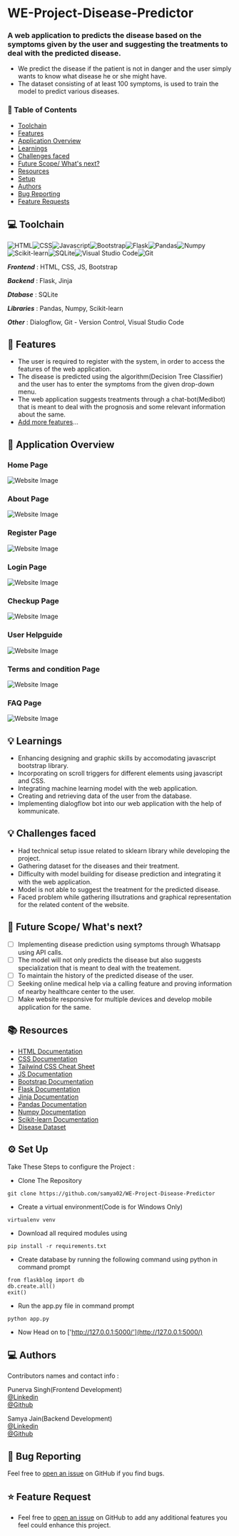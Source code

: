 # WE-Project-Disease-Predictor
### A web application to predicts the disease based on the symptoms given by the user and suggesting the treatments to deal with the predicted disease.
* We predict the disease if the patient is not in danger and the user simply wants to know what disease he or she might have.
* The dataset consisting of at least 100 symptoms, is used to train the model to predict various diseases.

### 📌 Table of Contents
* [Toolchain](#toolchain)
* [Features](#features)
* [Application Overview](#overview)
* [Learnings](#learning)
* [Challenges faced](#challenges)
* [Future Scope/ What's next?](#scope)
* [Resources](#resources)
* [Setup](#setup)
* [Authors](#authors)
* [Bug Reporting](#bug)
* [Feature Requests](#feature-request)


<a id="toolchain"></a>
## 💻 Toolchain

<img alt="HTML" src="https://img.shields.io/badge/html5-%23E34F26.svg?style=for-the-badge&logo=html5&logoColor=white"/><img alt="CSS" src="https://img.shields.io/badge/css3-%231572B6.svg?style=for-the-badge&logo=css3&logoColor=white"/><img alt="Javascript" src="https://img.shields.io/badge/javascript-%23323330.svg?style=for-the-badge&logo=javascript&logoColor=%23F7DF1E"/><img alt="Bootstrap" src="https://img.shields.io/badge/bootstrap-%23563D7C.svg?style=for-the-badge&logo=bootstrap&logoColor=white"/><img alt="Flask" src="https://img.shields.io/badge/flask-%23000.svg?style=for-the-badge&logo=flask&logoColor=white"/><img alt="Pandas" src="https://img.shields.io/badge/pandas-%23150458.svg?style=for-the-badge&logo=pandas&logoColor=white" /><img alt="Numpy" src="https://img.shields.io/badge/numpy-%23013243.svg?style=for-the-badge&logo=numpy&logoColor=white" /><img alt="Scikit-learn" src="https://img.shields.io/badge/scikit--learn-%23F7931E.svg?style=for-the-badge&logo=scikit-learn&logoColor=white" /><img alt="SQLite" src="https://img.shields.io/badge/sqlite-%2307405e.svg?style=for-the-badge&logo=sqlite&logoColor=white" /><img alt="Visual Studio Code" src="https://img.shields.io/badge/VisualStudioCode-0078d7.svg?style=for-the-badge&logo=visual-studio-code&logoColor=white"/><img alt="Git" src="https://img.shields.io/badge/git-%23F05033.svg?style=for-the-badge&logo=git&logoColor=white"/>

***Frontend*** : HTML, CSS, JS, Bootstrap

***Backend*** : Flask, Jinja

***Dtabase*** : SQLite

***Libraries*** : Pandas, Numpy, Scikit-learn

***Other*** : Dialogflow, Git - Version Control, Visual Studio Code


<a id="features"></a>
## 🚀 Features
- The user is required to register with the system, in order to access the features of the web application.
- The disease is predicted using the algorithm(Decision Tree Classifier) and the user has to enter the symptoms from the given drop-down menu.
- The web application suggests treatments through a chat-bot(Medibot) that is meant to deal with the prognosis and some relevant information about the same.
- [Add more features](#feature-request)...

<a id="overview"></a>
## 📖 Application Overview
### Home Page
![Website Image](flaskblog/static/img/main.png?raw=true "Title")
### About Page 
![Website Image](flaskblog/static/img/about.png?raw=true "Title")
### Register Page 
![Website Image](flaskblog/static/img/register.png?raw=true "Title")
### Login Page
![Website Image](flaskblog/static/img/login.png?raw=true "Title")
### Checkup Page 
![Website Image](flaskblog/static/img/checkup.png?raw=true "Title")
### User Helpguide
![Website Image](flaskblog/static/img/guide.png?raw=true "Title")
### Terms and condition Page 
![Website Image](flaskblog/static/img/terms.png?raw=true "Title")
### FAQ Page 
![Website Image](flaskblog/static/img/faq.png?raw=true "Title")

<a id="learning"></a>
## 💡 Learnings
- Enhancing designing and graphic skills by accomodating javascript bootstrap library.
- Incorporating on scroll triggers for different elements using javascript and CSS.
- Integrating machine learning model with the web application.
- Creating and retrieving data of the user from the database.
- Implementing dialogflow bot into our web application with the help of kommunicate.

<a id="challenges"></a>
## 💡 Challenges faced
- Had technical setup issue related to sklearn library while developing the project.
- Gathering dataset for the diseases and their treatment.
- Diﬀiculty with model building for disease prediction and integrating it with the web application.
- Model is not able to suggest the treatment for the predicted disease.
- Faced problem while gathering illsutrations and graphical representation for the related content of the website.

<a id="scope"></a>
## 🚧 Future Scope/ What's next?

- [ ] Implementing disease prediction using symptoms through Whatsapp using API calls.
- [ ] The model will not only predicts the disease but also suggests specialization that is meant to deal with the treatement.
- [ ] To maintain the history of the predicted disease of the user.
- [ ] Seeking online medical help via a calling feature and proving information of nearby healthcare center to the user.
- [ ] Make website responsive for multiple devices and develop mobile application for the same.

<a id="resources"></a>
## 📚 Resources

- [HTML Documentation](https://developer.mozilla.org/en-US/docs/Web/HTML)
- [CSS Documentation](https://developer.mozilla.org/en-US/docs/Web/CSS)
- [Tailwind CSS Cheat Sheet](https://nerdcave.com/tailwind-cheat-sheet)
- [JS Documentation](https://developer.mozilla.org/en-US/docs/Web/JavaScript)
- [Bootstrap Documentation](https://getbootstrap.com/docs/4.1/getting-started/introduction/)
- [Flask Documentation](https://flask.palletsprojects.com/en/2.0.x/)
- [Jinja Documentation](https://jinja.palletsprojects.com/en/3.0.x/)
- [Pandas Documentation](https://pandas.pydata.org/docs/)
- [Numpy Documentation](https://numpy.org/doc/)
- [Scikit-learn Documentation](https://scikit-learn.org/stable/)
- [Disease Dataset](https://impact.dbmi.columbia.edu/~friedma/Projects/DiseaseSymptomKB/index.html)


<a id="setup"></a>
## ⚙️ Set Up

Take These Steps to configure the Project :

* Clone The Repository
```
git clone https://github.com/samya02/WE-Project-Disease-Predictor
```

* Create a virtual environment(Code is for Windows Only)
```
virtualenv venv 
```

* Download all required modules using
```
pip install -r requirements.txt
```

* Create database by running the following command using python in command prompt
```
from flaskblog import db
db.create.all()
exit()
```

*  Run the app.py file in command prompt 
```
python app.py
```
* Now Head on to ['http://127.0.0.1:5000/'](http://127.0.0.1:5000/)


<a id="authors"></a>
## 💻 Authors

Contributors names and contact info :

Punerva Singh(Frontend Development)<br> 
[@Linkedin](https://www.linkedin.com/in/punerva-singh-958305204)
<br>
[@Github](https://github.com/punervasingh)
<br>

Samya Jain(Backend Development)<br>
[@Linkedin](https://www.linkedin.com/in/samya-jain-a68443204)
<br>
[@Github](https://github.com/samya02)
<br>



<a id="bug"></a>
## 🐛 Bug Reporting
Feel free to [open an issue](https://github.com/samya02/WE-Project-Disease-Predictor/issues) on GitHub if you find bugs.

<a id="feature-request"></a>
## ⭐ Feature Request
- Feel free to [open an issue](https://github.com/samya02/WE-Project-Disease-Predictor/issues) on GitHub to add any additional features you feel could enhance this project.  

